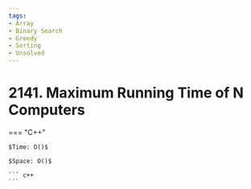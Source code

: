 ```yaml
---
tags:
- Array
- Binary Search
- Greedy
- Sorting
- Unsolved
---
```



# 2141. Maximum Running Time of N Computers

=== "C++"

    $Time: O()$

    $Space: O()$

    ``` c++
    ```